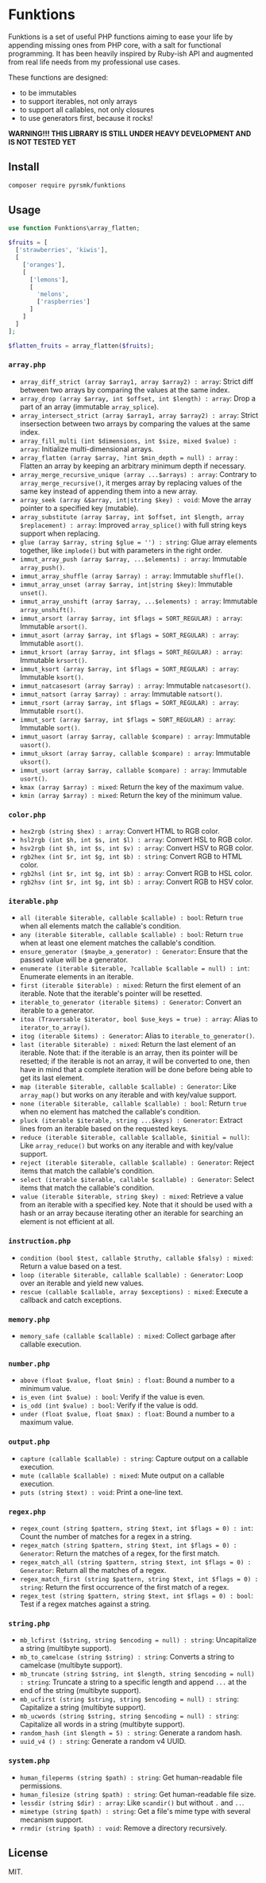 # Funktions

Funktions is a set of useful PHP functions aiming to ease your life by appending missing ones from PHP core, with a salt for functional programming. It has been heavily inspired by Ruby-ish API and augmented from real life needs from my professional use cases.

These functions are designed:

- to be immutables
- to support iterables, not only arrays
- to support all callables, not only closures
- to use generators first, because it rocks!

__WARNING!!! THIS LIBRARY IS STILL UNDER HEAVY DEVELOPMENT AND IS NOT TESTED YET__

## Install

```sh
composer require pyrsmk/funktions
```

## Usage

```php
use function Funktions\array_flatten;

$fruits = [
  ['strawberries', 'kiwis'],
  [
    ['oranges'],
    [
      ['lemons'],
      [
        'melons',
        ['raspberries']
      ]
    ]
  ]
];

$flatten_fruits = array_flatten($fruits);
```

### `array.php`

- `array_diff_strict (array $array1, array $array2) : array`: Strict diff between two arrays by comparing the values at the same index.
- `array_drop (array $array, int $offset, int $length) : array`: Drop a part of an array (immutable `array_splice`).
- `array_intersect_strict (array $array1, array $array2) : array`: Strict insersection between two arrays by comparing the values at the same index.
- `array_fill_multi (int $dimensions, int $size, mixed $value) : array`: Initialize multi-dimensional arrays.
- `array_flatten (array $array, ?int $min_depth = null) : array` : Flatten an array by keeping an arbitrary minimum depth if necessary.
- `array_merge_recursive_unique (array ...$arrays) : array`: Contrary to `array_merge_recursive()`, it merges array by replacing values of the same key instead of appending them into a new array.
- `array_seek (array &$array, int|string $key) : void`: Move the array pointer to a specified key (mutable).
- `array_substitute (array $array, int $offset, int $length, array $replacement) : array`: Improved `array_splice()` with full string keys support when replacing.
- `glue (array $array, string $glue = '') : string`: Glue array elements together, like `implode()` but with parameters in the right order.
- `immut_array_push (array $array, ...$elements) : array`: Immutable `array_push()`.
- `immut_array_shuffle (array $array) : array`: Immutable `shuffle()`.
- `immut_array_unset (array $array, int|string $key)`: Immutable `unset()`.
- `immut_array_unshift (array $array, ...$elements) : array`: Immutable `array_unshift()`.
- `immut_arsort (array $array, int $flags = SORT_REGULAR) : array`: Immutable `arsort()`.
- `immut_asort (array $array, int $flags = SORT_REGULAR) : array`: Immutable `asort()`.
- `immut_krsort (array $array, int $flags = SORT_REGULAR) : array`: Immutable `krsort()`.
- `immut_ksort (array $array, int $flags = SORT_REGULAR) : array`: Immutable `ksort()`.
- `immut_natcasesort (array $array) : array`: Immutable `natcasesort()`.
- `immut_natsort (array $array) : array`: Immutable `natsort()`.
- `immut_rsort (array $array, int $flags = SORT_REGULAR) : array`: Immutable `rsort()`.
- `immut_sort (array $array, int $flags = SORT_REGULAR) : array`: Immutable `sort()`.
- `immut_uasort (array $array, callable $compare) : array`: Immutable `uasort()`.
- `immut_uksort (array $array, callable $compare) : array`: Immutable `uksort()`.
- `immut_usort (array $array, callable $compare) : array`: Immutable `usort()`.
- `kmax (array $array) : mixed`: Return the key of the maximum value.
- `kmin (array $array) : mixed`: Return the key of the minimum value.

### `color.php`

- `hex2rgb (string $hex) : array`: Convert HTML to RGB color.
- `hsl2rgb (int $h, int $s, int $l) : array`: Convert HSL to RGB color.
- `hsv2rgb (int $h, int $s, int $v) : array`: Convert HSV to RGB color.
- `rgb2hex (int $r, int $g, int $b) : string`: Convert RGB to HTML color.
- `rgb2hsl (int $r, int $g, int $b) : array`: Convert RGB to HSL color.
- `rgb2hsv (int $r, int $g, int $b) : array`: Convert RGB to HSV color.

### `iterable.php`

- `all (iterable $iterable, callable $callable) : bool`: Return `true` when all elements match the callable's condition.
- `any (iterable $iterable, callable $callable) : bool`: Return `true` when at least one element matches the callable's condition.
- `ensure_generator ($maybe_a_generator) : Generator`: Ensure that the passed value will be a generator.
- `enumerate (iterable $iterable, ?callable $callable = null) : int`: Enumerate elements in an iterable.
- `first (iterable $iterable) : mixed`: Return the first element of an iterable. Note that the iterable's pointer will be resetted.
- `iterable_to_generator (iterable $items) : Generator`: Convert an iterable to a generator.
- `itoa (Traversable $iterator, bool $use_keys = true) : array`: Alias to `iterator_to_array()`.
- `itog (iterable $items) : Generator`: Alias to `iterable_to_generator()`.
- `last (iterable $iterable) : mixed`: Return the last element of an iterable. Note that: if the iterable is an array, then its pointer will be resetted; if the iterable is not an array, it will be converted to one, then have in mind that a complete iteration will be done before being able to get its last element.
- `map (iterable $iterable, callable $callable) : Generator`: Like `array_map()` but works on any iterable and with key/value support.
- `none (iterable $iterable, callable $callable) : bool`: Return `true` when no element has matched the callable's condition.
- `pluck (iterable $iterable, string ...$keys) : Generator`: Extract lines from an iterable based on the requested keys.
- `reduce (iterable $iterable, callable $callable, $initial = null)`: Like `array_reduce()` but works on any iterable and with key/value support.
- `reject (iterable $iterable, callable $callable) : Generator`: Reject items that match the callable's condition.
- `select (iterable $iterable, callable $callable) : Generator`: Select items that match the callable's condition.
- `value (iterable $iterable, string $key) : mixed`: Retrieve a value from an iterable with a specified key. Note that it should be used with a hash or an array because iterating other an iterable for searching an element is not efficient at all.

### `instruction.php`

- `condition (bool $test, callable $truthy, callable $falsy) : mixed`: Return a value based on a test.
- `loop (iterable $iterable, callable $callable) : Generator`: Loop over an iterable and yield new values.
- `rescue (callable $callable, array $exceptions) : mixed`: Execute a callback and catch exceptions.

### `memory.php`

- `memory_safe (callable $callable) : mixed`: Collect garbage after callable execution.

### `number.php`

- `above (float $value, float $min) : float`: Bound a number to a minimum value.
- `is_even (int $value) : bool`: Verify if the value is even.
- `is_odd (int $value) : bool`: Verify if the value is odd.
- `under (float $value, float $max) : float`: Bound a number to a maximum value.

### `output.php`

- `capture (callable $callable) : string`: Capture output on a callable execution.
- `mute (callable $callable) : mixed`: Mute output on a callable execution.
- `puts (string $text) : void`: Print a one-line text.

### `regex.php`

- `regex_count (string $pattern, string $text, int $flags = 0) : int`: Count the number of matches for a regex in a string.
- `regex_match (string $pattern, string $text, int $flags = 0) : Generator`: Return the matches of a regex, for the first match.
- `regex_match_all (string $pattern, string $text, int $flags = 0) : Generator`: Return all the matches of a regex.
- `regex_match_first (string $pattern, string $text, int $flags = 0) : string`: Return the first occurrence of the first match of a regex.
- `regex_test (string $pattern, string $text, int $flags = 0) : bool`: Test if a regex matches against a string.

### `string.php`

- `mb_lcfirst ($string, string $encoding = null) : string`: Uncapitalize a string (multibyte support).
- `mb_to_camelcase (string $string) : string`: Converts a string to camelcase (multibyte support).
- `mb_truncate (string $string, int $length, string $encoding = null) : string`: Truncate a string to a specific length and append `...` at the end of the string (multibyte support).
- `mb_ucfirst (string $string, string $encoding = null) : string`: Capitalize a string (multibyte support).
- `mb_ucwords (string $string, string $encoding = null) : string`: Capitalize all words in a string (multibyte support).
- `random_hash (int $length = 5) : string`: Generate a random hash.
- `uuid_v4 () : string`: Generate a random v4 UUID.

### `system.php`

- `human_fileperms (string $path) : string`: Get human-readable file permissions.
- `human_filesize (string $path) : string`: Get human-readable file size.
- `lessdir (string $dir) : array`: Like `scandir()` but without `.` and `..`.
- `mimetype (string $path) : string`: Get a file's mime type with several mecanism support.
- `rrmdir (string $path) : void`: Remove a directory recursively.

## License

MIT.
